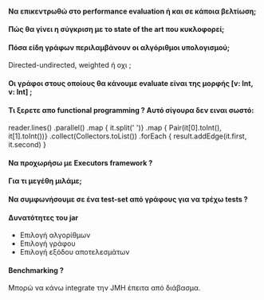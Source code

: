 #### Να επικεντρωθώ στο performance evaluation ή και σε κάποια βελτίωση;

#### Πώς θα γίνει η σύγκριση με το state of the art που κυκλοφορεί; 

#### Πόσα είδη γράφων περιλαμβάνουν οι αλγόριθμοι υπολογισμού; 
Directed-undirected, weighted ή οχι ; 
#### Οι γράφοι στους οποίους θα κάνουμε evaluate είναι της μορφής [v: Int, v: Int] ; 

#### Τι ξερετε απο functional programming ? Αυτό σίγουρα δεν ειναι σωστό:
reader.lines()
.parallel()
.map { it.split(' ')}
.map { Pair(it[0].toInt(), it[1].toInt())}
.collect(Collectors.toList())
.forEach {
result.addEdge(it.first, it.second)
}

#### Να προχωρήσω με Executors framework ?  

#### Για τι μεγέθη μιλάμε; 

#### Να συμφωνήσουμε σε ένα test-set από γράφους για να τρέχω tests ? 

#### Δυνατότητες του jar
 * Επιλογή αλγορίθμων
 * Επιλογή γράφου
 * Επιλογή εξόδου αποτελεσμάτων

#### Benchmarking ? 
Μπορώ να κάνω integrate την JMH έπειτα από διάβασμα. 